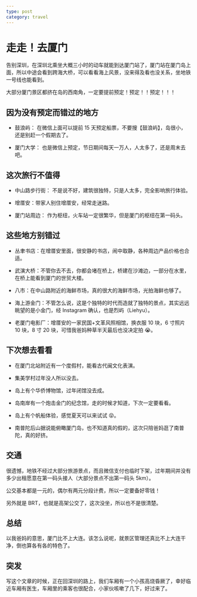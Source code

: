 ```yaml
---
type: post
category: travel
---
```


# 走走！去厦门

告别深圳，在深圳北乘坐大概三小时的动车就能到达厦门站了，厦门站在厦门岛上面，所以中途会看到跨海大桥，可以看看海上风景，没来得及看也没关系，坐地铁一号线也能看到。

大部分厦门景区都挤在岛的西南角，一定要提前预定！预定！！预定！！！

## 因为没有预定而错过的地方

- 鼓浪屿： 在微信上面可以提前 15 天预定船票，不要搜【鼓浪屿】，岛很小，还是别赶一个假期去了。

- 厦门大学： 也是微信上预定，节日期间每天一万人，人太多了，还是周末去吧。

## 这次旅行不值得

- 中山路步行街： 不是说不好，建筑很独特，只是人太多，完全影响旅行体验。

- 增厝安：带家人别住增厝安，经常走迷路。

- 厦门站周边： 作为枢纽，火车站一定很繁华，但是厦门的枢纽在第一码头。

## 这些地方别错过

- 丛聿书店：在增厝安里面，很安静的书店，闹中取静，各种周边产品价格也合适。

- 武演大桥：不管你去不去，你都会堵在桥上，桥建在沙滩边，一部分在水里，在桥上能看到厦门的世贸大楼。

- 八市：在中山路附近的海鲜市场，真的很大的海鲜市场，光拍海鲜也够了。

- 海上游金门：不管怎么说，这是个独特的时代而造就了独特的景点，其实远远眺望的是小金门，经 Instagram 确认，也是烈屿（Liehyu）。

- 老厦门电影厂：增厝安的一家民国+文革风照相馆，换衣服 10 块，6 寸照片 10 块，8 寸 20 块，可惜我爸妈种草半天最后也没决定拍 😭。

## 下次想去看看

- 在厦门北站附近有一个度假村，能看古代闽文化表演。

- 集美学村过年没人所以没去。

- 岛上有个华侨博物馆，过年闭馆没去成。

- 岛南岸有一个炮击金门的纪念馆，走的时候才知道，下次一定要看看。

- 岛上有个帆船体验，感觉夏天可以来试试 😝。

- 南普陀后山据说能俯瞰厦门岛，也不知道真的假的，这次只陪爸妈逛了南普陀，真的好挤。

## 交通

很遗憾，地铁不经过大部分旅游景点，而且微信支付也临时下架，过年期间并没有多少出租愿意在第一码头接人（大部分景点不出第一码头 5km）。

公交基本都是一元的，偶尔有两元分段计费，所以一定要备好零钱！

另外就是 BRT，也就是高架公交了，这次没坐，所以也不是很清楚。

## 总结

以我爸妈的意思，厦门比不上大连。该怎么说呢，就景区管理还真比不上大连干净，倒也算各有各的特色了。

## 突发

写这个文章的时候，正在回深圳的路上，我们车厢有一个小孩高烧昏厥了，幸好临近车厢有医生，车厢里的乘客也很配合，小家伙咳嗽了几下，好过来了。
